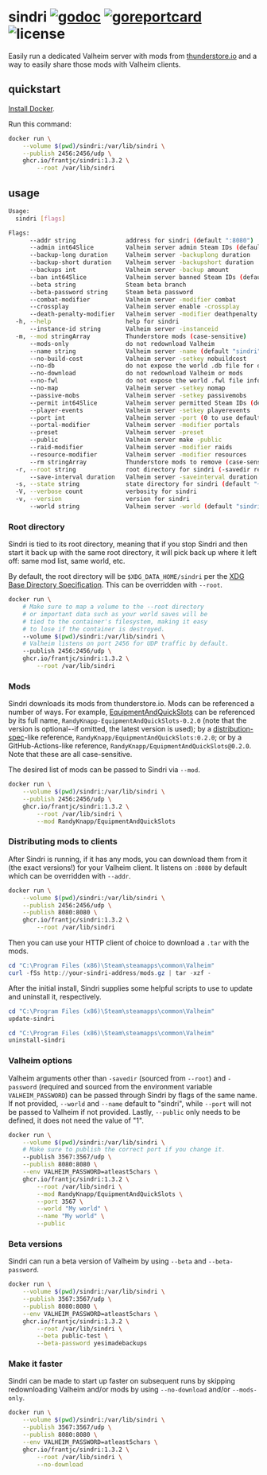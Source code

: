 # sindri [![godoc](https://pkg.go.dev/badge/github.com/frantjc/sindri.svg)](https://pkg.go.dev/github.com/frantjc/sindri) [![goreportcard](https://goreportcard.com/badge/github.com/frantjc/sindri)](https://goreportcard.com/report/github.com/frantjc/sindri) ![license](https://shields.io/github/license/frantjc/sindri)

Easily run a dedicated Valheim server with mods from [thunderstore.io](https://valheim.thunderstore.io/) and a way to easily share those mods with Valheim clients.

## quickstart

[Install Docker](https://docs.docker.com/desktop/).

Run this command:

```sh
docker run \
    --volume $(pwd)/sindri:/var/lib/sindri \
    --publish 2456:2456/udp \
    ghcr.io/frantjc/sindri:1.3.2 \
        --root /var/lib/sindri
```

## usage

```sh
Usage:
  sindri [flags]

Flags:
      --addr string              address for sindri (default ":8080")
      --admin int64Slice         Valheim server admin Steam IDs (default [])
      --backup-long duration     Valheim server -backuplong duration
      --backup-short duration    Valheim server -backupshort duration
      --backups int              Valheim server -backup amount
      --ban int64Slice           Valheim server banned Steam IDs (default [])
      --beta string              Steam beta branch
      --beta-password string     Steam beta password
      --combat-modifier          Valheim server -modifier combat
      --crossplay                Valheim server enable -crossplay
      --death-penalty-modifier   Valheim server -modifier deathpenalty
  -h, --help                     help for sindri
      --instance-id string       Valheim server -instanceid
  -m, --mod stringArray          Thunderstore mods (case-sensitive)
      --mods-only                do not redownload Valheim
      --name string              Valheim server -name (default "sindri")
      --no-build-cost            Valheim server -setkey nobuildcost
	  --no-db                    do not expose the world .db file for download
      --no-download              do not redownload Valheim or mods
	  --no-fwl                   do not expose the world .fwl file information
      --no-map                   Valheim server -setkey nomap
      --passive-mobs             Valheim server -setkey passivemobs
      --permit int64Slice        Valheim server permitted Steam IDs (default [])
      --player-events            Valheim server -setkey playerevents
      --port int                 Valheim server -port (0 to use default)
      --portal-modifier          Valheim server -modifier portals
      --preset                   Valheim server -preset
      --public                   Valheim server make -public
      --raid-modifier            Valheim server -modifier raids
      --resource-modifier        Valheim server -modifier resources
      --rm stringArray           Thunderstore mods to remove (case-sensitive)
  -r, --root string              root directory for sindri (-savedir resides here) (default "~/.local/share/sindri")
      --save-interval duration   Valheim server -saveinterval duration
  -s, --state string             state directory for sindri (default "~/.local/share/sindri")
  -V, --verbose count            verbosity for sindri
  -v, --version                  version for sindri
      --world string             Valheim server -world (default "sindri")
```

### Root directory

Sindri is tied to its root directory, meaning that if you stop Sindri and then start it back up with the same root directory, it will pick back up where it left off: same mod list, same world, etc.

By default, the root directory will be `$XDG_DATA_HOME/sindri` per the [XDG Base Directory Specification](https://specifications.freedesktop.org/basedir-spec/basedir-spec-latest.html). This can be overridden with `--root`.

```sh
docker run \
    # Make sure to map a volume to the --root directory
    # or important data such as your world saves will be
    # tied to the container's filesystem, making it easy
    # to lose if the container is destroyed.
    --volume $(pwd)/sindri:/var/lib/sindri \
    # Valheim listens on port 2456 for UDP traffic by default.
    --publish 2456:2456/udp \
    ghcr.io/frantjc/sindri:1.3.2 \
        --root /var/lib/sindri
```

### Mods

Sindri downloads its mods from thunderstore.io. Mods can be referenced a number of ways. For example, [EquipmentAndQuickSlots](https://valheim.thunderstore.io/package/RandyKnapp/EquipmentAndQuickSlots/) can be referenced by its full name, `RandyKnapp-EquipmentAndQuickSlots-0.2.0` (note that the version is optional--if omitted, the latest version is used); by a [distribution-spec](https://github.com/opencontainers/distribution-spec)-like reference, `RandyKnapp/EquipmentAndQuickSlots:0.2.0`; or by a GitHub-Actions-like reference, `RandyKnapp/EquipmentAndQuickSlots@0.2.0`. Note that these are all case-sensitive.

The desired list of mods can be passed to Sindri via `--mod`.

```sh
docker run \
    --volume $(pwd)/sindri:/var/lib/sindri \
    --publish 2456:2456/udp \
    ghcr.io/frantjc/sindri:1.3.2 \
        --root /var/lib/sindri \
        --mod RandyKnapp/EquipmentAndQuickSlots
```

### Distributing mods to clients

After Sindri is running, if it has any mods, you can download them from it (the exact versions!) for your Valheim client. It listens on `:8080` by default which can be overridden with `--addr`.

```sh
docker run \
    --volume $(pwd)/sindri:/var/lib/sindri \
    --publish 2456:2456/udp \
    --publish 8080:8080 \
    ghcr.io/frantjc/sindri:1.3.2 \
        --root /var/lib/sindri
```

Then you can use your HTTP client of choice to download a `.tar` with the mods.

```powershell
cd "C:\Program Files (x86)\Steam\steamapps\common\Valheim"
curl -fSs http://your-sindri-address/mods.gz | tar -xzf -
```

After the initial install, Sindri supplies some helpful scripts to use to update and uninstall it, respectively.

```powershell
cd "C:\Program Files (x86)\Steam\steamapps\common\Valheim"
update-sindri
```

```powershell
cd "C:\Program Files (x86)\Steam\steamapps\common\Valheim"
uninstall-sindri
```

### Valheim options

Valheim arguments other than `-savedir` (sourced from `--root`) and `-password` (required and sourced from the environment variable `VALHEIM_PASSWORD`) can be passed through Sindri by flags of the same name. If not provided, `--world` and `--name` default to "sindri", while `--port` will not be passed to Valheim if not provided. Lastly, `--public` only needs to be defined, it does not need the value of "1".

```sh
docker run \
    --volume $(pwd)/sindri:/var/lib/sindri \
    # Make sure to publish the correct port if you change it.
    --publish 3567:3567/udp \
    --publish 8080:8080 \
    --env VALHEIM_PASSWORD=atleast5chars \
    ghcr.io/frantjc/sindri:1.3.2 \
        --root /var/lib/sindri \
        --mod RandyKnapp/EquipmentAndQuickSlots \
        --port 3567 \
        --world "My world" \
        --name "My world" \
        --public
```

### Beta versions

Sindri can run a beta version of Valheim by using `--beta` and `--beta-password`.

```sh
docker run \
    --volume $(pwd)/sindri:/var/lib/sindri \
    --publish 3567:3567/udp \
    --publish 8080:8080 \
    --env VALHEIM_PASSWORD=atleast5chars \
    ghcr.io/frantjc/sindri:1.3.2 \
        --root /var/lib/sindri \
        --beta public-test \
        --beta-password yesimadebackups
```

### Make it faster

Sindri can be made to start up faster on subsequent runs by skipping redownloading Valheim and/or mods by using `--no-download` and/or `--mods-only`.

```sh
docker run \
    --volume $(pwd)/sindri:/var/lib/sindri \
    --publish 3567:3567/udp \
    --publish 8080:8080 \
    --env VALHEIM_PASSWORD=atleast5chars \
    ghcr.io/frantjc/sindri:1.3.2 \
        --root /var/lib/sindri \
        --no-download
```
